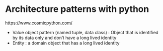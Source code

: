 # Architecture patterns with python

https://www.cosmicpython.com/

* Value object pattern (named tuple, data class) : Object that is identified by its data only and don’t have a long lived identity
* Entity : a domain object that has a long lived identity 